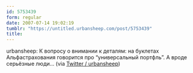 ```yaml
---
id: 5753439
form: regular
date: 2007-07-14 19:02:19
tumblr: "https://untitled.urbansheep.com/post/5753439"
title:
---
```


<p>urbansheep: К вопросу о внимании к деталям: на буклетах Альфастрахования говорится про &ldquo;универсальный портфль&rdquo;. А вроде серьёзные люди&hellip; (via <a href="http://twitter.com/urbansheep/statuses/149775432">Twitter / urbansheep</a>)</p>

